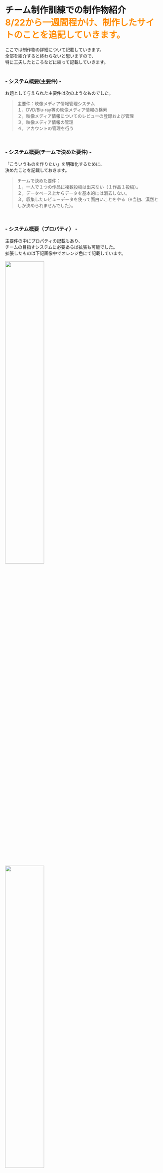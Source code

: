 # チーム制作訓練での制作物紹介<br><font color="DarkOrange">8/22から一週間程かけ、制作したサイトのことを追記していきます。</font>

ここでは制作物の詳細について記載していきます。  
全部を紹介すると終わらないと思いますので、  
特に工夫したところなどに絞って記載していきます。  
<br>

### - システム概要(主要件) -  
お題として与えられた主要件は次のようなものでした。  
>主要件：映像メディア情報管理システム  
１，DVD/Blu-ray等の映像メディア情報の検索  
２，映像メディア情報についてのレビューの登録および管理  
３，映像メディア情報の管理  
４，アカウントの管理を行う  
>
<br>

### - システム概要(チームで決めた要件) -  
「こういうものを作りたい」を明確化するために、  
決めたことを記載しておきます。
>チームで決めた要件：  
１，一人で１つの作品に複数投稿は出来ない（１作品１投稿）。  
２，データベース上からデータを基本的には消去しない。  
３，収集したレビューデータを使って面白いことをやる（※当初、漠然としか決められませんでした）。  
>
<br>

### - システム概要（プロパティ） -  
主要件の中にプロパティの記載もあり、  
チームの目指すシステムに必要あらば拡張も可能でした。  
拡張したものは下記画像中でオレンジ色にて記載しています。  
<br>
<img src="https://github.com/kimihiro-abe/Looking-back-on-this-week-210822/blob/main/GoGoSearch_image/GoGoSearch_01_property01_account.png" width="50%"><br>
<img src="https://github.com/kimihiro-abe/Looking-back-on-this-week-210822/blob/main/GoGoSearch_image/GoGoSearch_01_property02_media.png" width="50%"><br>
<img src="https://github.com/kimihiro-abe/Looking-back-on-this-week-210822/blob/main/GoGoSearch_image/GoGoSearch_01_property03_review.png" width="50%"><br>
<br>

### - 私がコードを書いた部分（servlet&JSP）-  
エクリプス画面をスクリーンショットし、  
記入を加えた画像資料を御用意致しました。  
赤枠部分は全て私だけが作業した箇所、  
青枠部分は仲間のヘルプに入った箇所となっています。  

■servlet  
<img src="https://github.com/kimihiro-abe/Looking-back-on-this-week-210822/blob/main/GoGoSearch_image/GoGoSearch_03_Projecy01%2B.png" width="50%"><br>
<br>
■JSP  
<img src="https://github.com/kimihiro-abe/Looking-back-on-this-week-210822/blob/main/GoGoSearch_image/GoGoSearch_03_Projecy02%2B.png" width="50%"><br>

<br>

### - コード作成以外の私の作業-  
１，チームの制作スケジュール管理（工程表管理・タスク割り振り）  
２，仲間のコード作成のヘルプ  
３，コードの動作テスト（自他ともに）  
４，MySQLのsqlファイル雛形作りと管理の全て  
５，発表資料制作（仲間との共同）  
６，3回あった発表の全てでプレゼンを担当  

<br>

### - Top画面 -  
ここから実際に制作したサイトを  
スクリーンショットに説明を加え解説していきます。  
お手数ではございますが、画像をクリックし拡大して御覧ください。  
<br>
　※スクリーンショットに関して  
　　「パッケージ画像」「あらすじ紹介」については著作権が絡んできますので、  
　　「画像は無し」「あらすじにはモザイク」で対応しております。  
<br>
<img src="https://github.com/kimihiro-abe/Looking-back-on-this-week-210822/blob/main/GoGoSearch_image/GoGoSearch_02_index.png" width="50%">  
上記画像中「ランダムに表示」とあるものについては、  
index.jspにアクセス毎にDBからデータを取得しランダム表示させています。  
<br>
■ Top画面に関係するコード部分 ■  
- <a href="https://github.com/kimihiro-abe/Looking-back-on-this-week-210822/blob/main/src/tool/DB_Filter.java">DB_Filter.java</a>
- <a href="https://github.com/kimihiro-abe/Looking-back-on-this-week-210822/blob/main/src/dao/MediaDAO.java">MediaDAO.java</a>
- <a href="https://github.com/kimihiro-abe/Looking-back-on-this-week-210822/blob/main/src/dao/ReviewDAO.java">ReviewDAO.java</a>
- <a href="https://github.com/kimihiro-abe/Looking-back-on-this-week-210822/blob/main/src/dao/MediaGenreDAO.java">MediaGenreDAO.java</a>
- <a href="https://github.com/kimihiro-abe/Looking-back-on-this-week-210822/blob/main/WebContent/index.jsp">index.jsp</a>

<br>

### - レビュー機能まわり -  
制作したサイトの売りの機能「レビュー投稿」まわりを、    
スクリーンショットメインで紹介していいきます。  
<br>
アカウントの権限判定やレビューのピックアップのされ方などで、  
レビュー表示を少しずつ変えた凝ったものに仕上げました。   
お手数ではございますが、画像をクリックし拡大して御覧ください。  
<br>
　　※なお、著作権の問題があるので、パッケージ画像は表示させず、  
　　　あらすじもボカシを入れてあります。  
<br>

■guest時のレビュー表示  
<img src="https://github.com/kimihiro-abe/Looking-back-on-this-week-210822/blob/main/GoGoSearch_image/GoGoSearch_04_review_01_guest%2B.png" width="50%"><br>
<br>
■user時のレビュー表示（ログイン後、レビュー投稿前）  
<img src="https://github.com/kimihiro-abe/Looking-back-on-this-week-210822/blob/main/GoGoSearch_image/GoGoSearch_04_review_02_user1%2B.png" width="50%"><br>
<br>
■user時のレビュー表示（レビュー投稿直後）  
<img src="https://github.com/kimihiro-abe/Looking-back-on-this-week-210822/blob/main/GoGoSearch_image/GoGoSearch_04_review_02_user2%2B.png" width="50%"><br>
<br>
■user時のレビュー表示（レビューを管理人に削除された時の表示）  
<img src="https://github.com/kimihiro-abe/Looking-back-on-this-week-210822/blob/main/GoGoSearch_image/GoGoSearch_04_review_02_user3%2B.png" width="50%"><br>
<br>
■user時のレビュー表示（おすすめレビューから作品詳細に飛んだ時）  
<img src="https://github.com/kimihiro-abe/Looking-back-on-this-week-210822/blob/main/GoGoSearch_image/GoGoSearch_04_review_02_user4%2B.png" width="50%"><br>
<br>
■退会、もしくは管理者にユーザー削除された後のレビュー表示  
<img src="https://github.com/kimihiro-abe/Looking-back-on-this-week-210822/blob/main/GoGoSearch_image/GoGoSearch_04_review_02_user5%2B.png" width="50%"><br>
<br>
■ レビュー表示に関係するコード部分 ■  
- <a href="https://github.com/kimihiro-abe/Looking-back-on-this-week-210822/blob/main/src/searchMedia/CheckMediaAction.java">CheckMediaAction.java</a>
- <a href="https://github.com/kimihiro-abe/Looking-back-on-this-week-210822/blob/main/WebContent/searchMedia/dispMediaDetail.jsp">dispMediaDetail.jsp</a>
- <a href="https://github.com/kimihiro-abe/Looking-back-on-this-week-210822/blob/main/src/searchMedia/CheckMedia2Action.java">CheckMedia2Action.java</a>（おすすめレビューからの作品詳細＆レビュー表示時）
- <a href="https://github.com/kimihiro-abe/Looking-back-on-this-week-210822/blob/main/WebContent/searchMedia/dispMediaDetail2.jsp">dispMediaDetail2.jsp</a>（おすすめレビューからの作品詳細＆レビュー表示時）
- <a href="https://github.com/kimihiro-abe/Looking-back-on-this-week-210822/blob/main/src/dao/MediaDAO.java">MediaDAO.java</a>
- <a href="https://github.com/kimihiro-abe/Looking-back-on-this-week-210822/blob/main/src/dao/ReviewDAO.java">ReviewDAO.java</a>
<br>
<br>

### - アカウント管理機能まわり -  
管理者権限で操作可能になるアカウント管理機能まわりを、    
スクリーンショットメインで紹介していいきます。  
<br>
アカウント検索の利便性を高めるフィルター機能を備えています。  
また、ユーザー削除はDBから削除せずにGhost化して見えなくしています。  
ユーザーが「退会したけど・・・やはりもどりたい」というケースを想定したのと、  
管理者による御削除の可能性も想定し、このような仕様になっています。  
<br>
■アカウント検索画面  
<img src="https://github.com/kimihiro-abe/Looking-back-on-this-week-210822/blob/main/GoGoSearch_image/GoGoSearch_05_account%20management_00%2B.png" width="50%"><br>
上記、スクリーンショットの真ん中辺に赤字で  
「自分のアカウントは検索結果に表示されません！」とあります。  
<br>
ここで自身のアカウントを削除出来てしまうと、  
管理者自身が自分だけになった際に自身を誤削除してしまい、  
管理人がゼロになって何も出来なくなる可能性があるので、  
「自身を検索結果に表示させない」という仕様にしました。  
<br>
■アカウント検索結果の表示画面  
<img src="https://github.com/kimihiro-abe/Looking-back-on-this-week-210822/blob/main/GoGoSearch_image/GoGoSearch_05_account%20management_01%2B.png" width="50%"><br>
<br>
■アカウント削除後の画面  
<img src="https://github.com/kimihiro-abe/Looking-back-on-this-week-210822/blob/main/GoGoSearch_image/GoGoSearch_05_account%20management_02%2B.png" width="50%"><br>
<br>
■アカウントを復元する  
<img src="https://github.com/kimihiro-abe/Looking-back-on-this-week-210822/blob/main/GoGoSearch_image/GoGoSearch_05_account%20management_03%2B.png" width="50%"><br>
<br>
■アカウント復元の完了画面  
<img src="https://github.com/kimihiro-abe/Looking-back-on-this-week-210822/blob/main/GoGoSearch_image/GoGoSearch_05_account%20management_04%2B.png" width="50%"><br>
<br>
■アカウントの権限変更画面について　その１  
<img src="https://github.com/kimihiro-abe/Looking-back-on-this-week-210822/blob/main/GoGoSearch_image/GoGoSearch_05_account%20management_05%2B.png" width="50%"><br>
補足）アカウント権限の付与・剥奪の総パターンは下記となります。  
  
自身のadmin値が２、対象のadmin値が１の場合：付与。対象の権限を２へ  
自身のadmin値が２、対象のadmin値が２の場合：剥奪。対象の権限を権限１へ  
自身のadmin値が３、対象のadmin値が１の場合：付与。対象の権限を権限２へ  
自身のadmin値が３、対象のadmin値が２の場合：付与。対象の権限を権限３へ  
自身のadmin値が３、対象のadmin値が２の場合：剥奪。対象の権限を権限１へ  
自身のadmin値が３、対象のadmin値が３の場合：剥奪。対象の権限を権限２へ  
<br>
■アカウント権限の変更完了画面（付与）  
<img src="https://github.com/kimihiro-abe/Looking-back-on-this-week-210822/blob/main/GoGoSearch_image/GoGoSearch_05_account%20management_06.png" width="50%"><br>
<br>
■アカウントの権限変更画面について　その２  
<img src="https://github.com/kimihiro-abe/Looking-back-on-this-week-210822/blob/main/GoGoSearch_image/GoGoSearch_05_account%20management_07%2B.png" width="50%"><br>
<br>
■アカウント権限の変更完了画面（剥奪）  
<img src="https://github.com/kimihiro-abe/Looking-back-on-this-week-210822/blob/main/GoGoSearch_image/GoGoSearch_05_account%20management_08.png" width="50%"><br>
<br>
■ アカウント権限変更に関係するコード部分 ■  
- <a href="https://github.com/kimihiro-abe/Looking-back-on-this-week-210822/blob/main/WebContent/admin/searchAccountAdmin.jsp">searchAccountAdmin.jsp</a>
- <a href="https://github.com/kimihiro-abe/Looking-back-on-this-week-210822/blob/main/src/admin/SearchAccountAdminAction.java">SearchAccountAdminAction.java</a>
- <a href="https://github.com/kimihiro-abe/Looking-back-on-this-week-210822/blob/main/WebContent/admin/accountListAdmin.jsp">accountListAdmin.jsp</a>
- <a href="https://github.com/kimihiro-abe/Looking-back-on-this-week-210822/blob/main/src/admin/AccountUpdateAction.java">AccountUpdateAction.java</a>
- <a href="https://github.com/kimihiro-abe/Looking-back-on-this-week-210822/blob/main/WebContent/admin/dispRestoredDeleteAccountDetail_Result.jsp">dispRestoredDeleteAccountDetail_Result.jsp</a>
- <a href="https://github.com/kimihiro-abe/Looking-back-on-this-week-210822/blob/main/WebContent/admin/accountAuthorityAdmin.jsp">accountAuthorityAdmin.jsp</a>
<br>
- <a href="https://github.com/kimihiro-abe/Looking-back-on-this-week-210822/blob/main/src/admin/AccountAuthorityChangeAction.java">AccountAuthorityChangeAction.java</a>
<br>
- <a href="https://github.com/kimihiro-abe/Looking-back-on-this-week-210822/blob/main/WebContent/admin/dispAccountAuthorityChange_Result.jsp">dispAccountAuthorityChange_Result.jsp</a>
<br>
- <a href="https://github.com/kimihiro-abe/Looking-back-on-this-week-210822/blob/main/src/dao/AccountDAO.java">AccountDAO.java</a>
<br>

<br><br>
<font color="DarkOrange">まだ、追記続きます。以下2点を追記する予定です。</font>  
<br>
・レビュー管理  <br>
・その他
